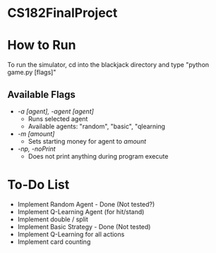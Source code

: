 # CS182FinalProject

# How to Run
To run the simulator, cd into the blackjack directory and type "python game.py [flags]"

## Available Flags
+ *-a [agent], -agent [agent]*
	+ Runs selected agent
 	+ Available agents: "random", "basic", "qlearning
+ *-m [amount]*
	+ Sets starting money for agent to *amount*
+ *-np, -noPrint*
	+ Does not print anything during program execute


# To-Do List
- Implement Random Agent - Done (Not tested?)
- Implement Q-Learning Agent (for hit/stand)
- Implement double / split
- Implement Basic Strategy - Done (Not tested)
- Implement Q-Learning for all actions
- Implement card counting
